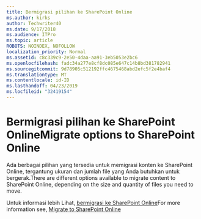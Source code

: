 ```yaml
---
title: Bermigrasi pilihan ke SharePoint Online
ms.author: kirks
author: Techwriter40
ms.date: 9/17/2018
ms.audience: ITPro
ms.topic: article
ROBOTS: NOINDEX, NOFOLLOW
localization_priority: Normal
ms.assetid: c8c339c9-2e50-4daa-aa91-3eb5053e2bc6
ms.openlocfilehash: fadc34a277e8cf8dc085e647c14b8bd381782941
ms.sourcegitcommit: 9d78905c512192ffc4675468abd2efc5f2e4baf4
ms.translationtype: MT
ms.contentlocale: id-ID
ms.lasthandoff: 04/23/2019
ms.locfileid: "32419154"
---
```

# <a name="migrate-options-to-sharepoint-online"></a><span data-ttu-id="9f769-102">Bermigrasi pilihan ke SharePoint Online</span><span class="sxs-lookup"><span data-stu-id="9f769-102">Migrate options to SharePoint Online</span></span>

<span data-ttu-id="9f769-103">Ada berbagai pilihan yang tersedia untuk memigrasi konten ke SharePoint Online, tergantung ukuran dan jumlah file yang Anda butuhkan untuk bergerak.</span><span class="sxs-lookup"><span data-stu-id="9f769-103">There are different options available to migrate content to SharePoint Online, depending on the size and quantity of files you need to move.</span></span>
  
<span data-ttu-id="9f769-104">Untuk informasi lebih Lihat, [bermigrasi ke SharePoint Online](https://go.microsoft.com/fwlink/?linkid-2022029)</span><span class="sxs-lookup"><span data-stu-id="9f769-104">For more information see, [Migrate to SharePoint Online](https://go.microsoft.com/fwlink/?linkid-2022029)</span></span>
  

